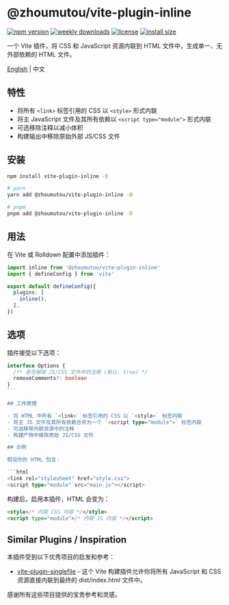 # @zhoumutou/vite-plugin-inline

[![npm version](https://img.shields.io/npm/v/@zhoumutou/vite-plugin-inline.svg)](https://www.npmjs.com/package/@zhoumutou/vite-plugin-inline)
[![weekly downloads](https://img.shields.io/npm/dw/@zhoumutou/vite-plugin-inline)](https://www.npmjs.com/package/@zhoumutou/vite-plugin-inline)
[![license](https://img.shields.io/npm/l/@zhoumutou/vite-plugin-inline)](https://github.com/zhoumutou/vite-plugin-inline/blob/main/LICENSE)
[![install size](https://packagephobia.com/badge?p=@zhoumutou/vite-plugin-inline)](https://packagephobia.com/result?p=@zhoumutou/vite-plugin-inline)

一个 Vite 插件，将 CSS 和 JavaScript 资源内联到 HTML 文件中，生成单一、无外部依赖的 HTML 文件。

[English](/README.md) | 中文

## 特性

- 将所有 `<link>` 标签引用的 CSS 以 `<style>` 形式内联
- 将主 JavaScript 文件及其所有依赖以 `<script type="module">` 形式内联
- 可选移除注释以减小体积
- 构建输出中移除原始外部 JS/CSS 文件

## 安装

```bash
npm install vite-plugin-inline -D

# yarn
yarn add @zhoumutou/vite-plugin-inline -D

# pnpm
pnpm add @zhoumutou/vite-plugin-inline -D
```

## 用法

在 Vite 或 Rolldown 配置中添加插件：

```typescript
import inline from '@zhoumutou/vite-plugin-inline'
import { defineConfig } from 'vite'

export default defineConfig({
  plugins: [
    inline(),
  ],
})
```

## 选项

插件接受以下选项：

````typescript
interface Options {
  /** 是否移除 JS/CSS 文件中的注释 (默认: true) */
  removeComments?: boolean
}
```

## 工作原理

- 将 HTML 中所有 `<link>` 标签引用的 CSS 以 `<style>` 标签内联
- 将主 JS 文件及其所有依赖合并为一个 `<script type="module">` 标签内联
- 可选移除内联资源中的注释
- 构建产物中移除原始 JS/CSS 文件

## 示例

假设你的 HTML 包含：

```html
<link rel="stylesheet" href="style.css">
<script type="module" src="main.js"></script>
````

构建后，启用本插件，HTML 会变为：

```html
<style>/* 内联 CSS 内容 */</style>
<script type="module">/* 内联 JS 内容 */</script>
```

## Similar Plugins / Inspiration

本插件受到以下优秀项目的启发和参考：

- [vite-plugin-singlefile](https://github.com/richardtallent/vite-plugin-singlefile) - 这个 Vite 构建插件允许你将所有 JavaScript 和 CSS 资源直接内联到最终的 dist/index.html 文件中。

感谢所有这些项目提供的宝贵参考和灵感。
